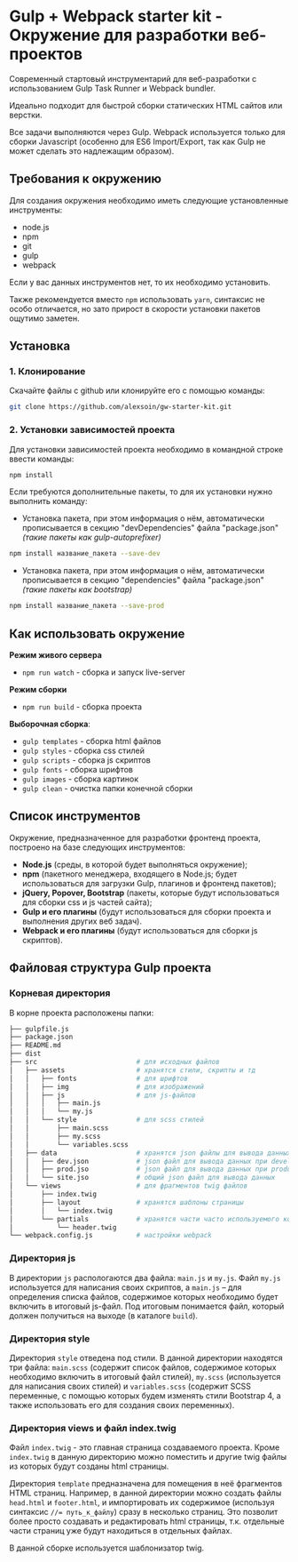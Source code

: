# Gulp + Webpack starter kit - Окружение для разработки веб-проектов
Современный стартовый инструментарий для веб-разработки с использованием Gulp Task Runner и Webpack bundler.

Идеально подходит для быстрой сборки статических HTML сайтов или верстки. 

Все задачи выполняются через Gulp. Webpack используется только для сборки Javascript (особенно для ES6 Import/Export, так как Gulp не может сделать это надлежащим образом).

## Требования к окружению
Для создания окружения необходимо иметь следующие установленные инструменты:
-	node.js
-   npm
-	git
-	gulp
-   webpack

Если у вас данных инструментов нет, то их необходимо установить.

Также рекомендуется вместо `npm` использовать `yarn`, синтаксис не особо отличается, но зато прирост в скорости установки пакетов ощутимо заметен.

## Установка

### 1. Клонирование
Скачайте файлы с github или клонируйте его c помощью команды:

```bash
git clone https://github.com/alexsoin/gw-starter-kit.git
```

### 2. Установки зависимостей проекта
Для установки зависимостей проекта необходимо в командной строке ввести команды:
```bash
npm install
```

Если требуются дополнительные пакеты, то для их установки нужно выполнить команду:

- Установка пакета, при этом информация о нём, автоматически прописывается в секцию "devDependencies" файла "package.json" *(такие пакеты как gulp-autoprefixer)*
```bash
npm install название_пакета --save-dev
```

- Установка пакета, при этом информация о нём, автоматически прописывается в секцию "dependencies" файла "package.json" *(такие пакеты как bootstrap)*
```bash
npm install название_пакета --save-prod
```

## Как использовать окружение
**Режим живого сервера** 
- `npm run watch`   - сборка и запуск live-server         

**Режим сборки** 
- `npm run build`   - сборка проекта         

**Выборочная сборка**: 
- `gulp templates`   - сборка html файлов
- `gulp styles`      - сборка css стилей
- `gulp scripts`     - сборка js скриптов
- `gulp fonts`       - сборка шрифтов
- `gulp images`      - сборка картинок
- `gulp clean`       - очистка папки конечной сборки

## Список инструментов

Окружение, предназначенное для разработки фронтенд проекта, построено на базе следующих инструментов:

- **Node.js** (среды, в которой будет выполняться окружение);
- **npm** (пакетного менеджера, входящего в Node.js; будет использоваться для загрузки Gulp, плагинов и фронтенд пакетов);
- **jQuery, Popover, Bootstrap** (пакеты, которые будут использоваться для сборки css и js частей сайта);
- **Gulp и его плагины** (будут использоваться для сборки проекта и выполнения других веб задач).
- **Webpack и его плагины** (будут использоваться для сборки js скриптов).

## Файловая структура Gulp проекта

### Корневая директория
В корне проекта расположены папки:

```bash
├── gulpfile.js
├── package.json
├── README.md
├── dist
├── src                         # для исходных файлов
│   ├── assets                  # хранятся стили, скрипты и тд
│   │   ├── fonts               # для шрифтов
│   │   ├── img                 # для изображений
│   │   ├── js                  # для js-файлов
│   │   │   ├── main.js
│   │   │   └── my.js
│   │   └── style               # для scss стилей
│   │       ├── main.scss
│   │       ├── my.scss
│   │       └── variables.scss
│   ├── data                    # хранятся json файлы для вывода данных при разработке
│   │   ├── dev.json            # json файл для вывода данных при develop разработке
│   │   ├── prod.jso            # json файл для вывода данных при production разработке
│   │   └── site.jso            # общий json файл для вывода данных
│   └── views                   # для фрагментов twig файлов
│       ├── index.twig
│       ├── layout              # хранятся шаблоны страницы
│       │   └── index.twig
│       └── partials            # хранятся части часто используемого кода на страницах
│           └── header.twig
└── webpack.config.js           # настройки webpack
```

### Директория js

В директории `js` распологаются два файла: `main.js` и `my.js`. Файл `my.js` используется для написания своих скриптов, а 
`main.js` – для определения списка файлов, содержимое которых необходимо будет включить в итоговый js-файл. Под итоговым понимается файл, который должен получиться на выходе (в каталоге `build`).

### Директория style

Директория `style` отведена под стили. В данной директории находятся три файла: `main.scss` (содержит список файлов, содержимое которых необходимо включить в итоговый файл стилей), `my.scss` (используется для написания своих стилей) и `variables.scss` (содержит SCSS переменные, с помощью которых будем изменять стили Bootstrap 4, а также использовать его для создания своих переменных).

### Директория views и файл index.twig

Файл `index.twig` - это главная страница создаваемого проекта. Кроме `index.twig` в данную директорию можно поместить и другие twig файлы из которых будут созданы html страницы.

Директория `template` предназначена для помещения в неё фрагментов HTML страниц. Например, в данной директории можно создать файлы `head.html` и `footer.html`, и импортировать их содержимое (используя синтаксис `//= путь_к_файлу`) сразу в несколько страниц. Это позволит более просто создавать и редактировать html страницы, т.к. отдельные части страниц уже будут находиться в отдельных файлах.

В данной сборке используется шаблонизатор twig.